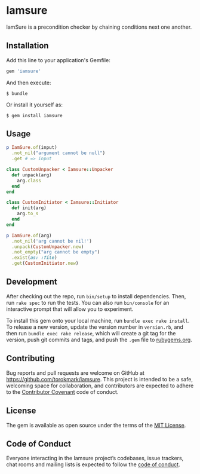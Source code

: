 # Iamsure

IamSure is a precondition checker by chaining conditions next one another.

## Installation

Add this line to your application's Gemfile:

```ruby
gem 'iamsure'
```

And then execute:

    $ bundle

Or install it yourself as:

    $ gem install iamsure

## Usage

```ruby
p IamSure.of(input)
  .not_nil("argument cannot be null")
  .get # => input
```

```ruby
class CustomUnpacker < Iamsure::Unpacker
  def unpack(arg)
    arg.class
  end
end

class CustomInitiator < Iamsure::Initiator
  def init(arg)
    arg.to_s
  end
end

p IamSure.of(arg)
  .not_nil('arg cannot be nil!')
  .unpack(CustomUnpacker.new)
  .not_empty("arg cannot be empty")
  .exist(as: :file)
  .get(CustomInitiator.new)
```

## Development

After checking out the repo, run `bin/setup` to install dependencies. Then, run `rake spec` to run the tests. You can also run `bin/console` for an interactive prompt that will allow you to experiment.

To install this gem onto your local machine, run `bundle exec rake install`. To release a new version, update the version number in `version.rb`, and then run `bundle exec rake release`, which will create a git tag for the version, push git commits and tags, and push the `.gem` file to [rubygems.org](https://rubygems.org).

## Contributing

Bug reports and pull requests are welcome on GitHub at https://github.com/torokmark/iamsure. This project is intended to be a safe, welcoming space for collaboration, and contributors are expected to adhere to the [Contributor Covenant](http://contributor-covenant.org) code of conduct.

## License

The gem is available as open source under the terms of the [MIT License](https://opensource.org/licenses/MIT).

## Code of Conduct

Everyone interacting in the Iamsure project’s codebases, issue trackers, chat rooms and mailing lists is expected to follow the [code of conduct](https://github.com/torokmark/iamsure/blob/master/CODE_OF_CONDUCT.md).
